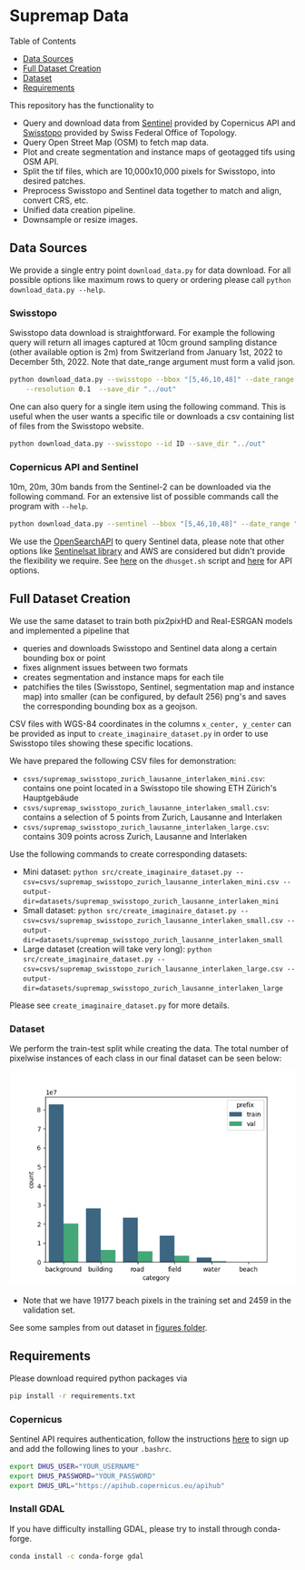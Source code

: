 # Supremap Data 
Table of Contents
- [Data Sources](#data-sources)
- [Full Dataset Creation](#full-dataset-creation)
- [Dataset](#dataset)
- [Requirements](#requirements)

This repository has the functionality to 
- Query and download data from [Sentinel](#copernicus-api-and-sentinel) provided by Copernicus API and [Swisstopo](#swisstopo) provided by Swiss Federal Office of Topology.
- Query Open Street Map (OSM) to fetch map data.
- Plot and create segmentation and instance maps of geotagged tifs using OSM API.
- Split the tif files, which are 10,000x10,000 pixels for Swisstopo, into desired patches.
- Preprocess Swisstopo and Sentinel data together to match and align, convert CRS, etc.
- Unified data creation pipeline.
- Downsample or resize images.

## Data Sources
We provide a single entry point `download_data.py` for data download. For all possible options like maximum rows to query or ordering please call `python download_data.py --help`.

### Swisstopo
Swisstopo data download is straightforward. For example the following query will return all images captured at 10cm ground sampling distance (other available option is 2m) from Switzerland from January 1st, 2022 to December 5th, 2022.
Note that date_range argument must form a valid json.
```bash
python download_data.py --swisstopo --bbox "[5,46,10,48]" --date_range "[\"2018-01-01\", \"2018-12-31\"]" \
    --resolution 0.1  --save_dir "../out"
```

One can also query for a single item using the following command. This is useful when the user wants a specific tile or downloads a csv containing list of files from the Swisstopo website.

```bash
python download_data.py --swisstopo --id ID --save_dir "../out"
```

### Copernicus API and Sentinel
10m, 20m, 30m bands from the Sentinel-2 can be downloaded via the following command. For an extensive list of possible commands call the program with `--help`.
```bash
python download_data.py --sentinel --bbox "[5,46,10,48]" --date_range "[\"2022-01-01\", \"2022-01-05\"]" --save_dir "../out"
```
We use the [OpenSearchAPI]((https://scihub.copernicus.eu/twiki/do/view/SciHubUserGuide/OpenSearchAPI)) to query Sentinel data, please note that other options like [Sentinelsat library](https://github.com/sentinelsat/sentinelsat) and AWS are considered but didn't provide the flexibility we require.
See [here](https://scihub.copernicus.eu/userguide/BatchScripting) on the `dhusget.sh` script and [here](https://scihub.copernicus.eu/twiki/do/view/SciHubUserGuide/OpenSearchAPI) for API options.

## Full Dataset Creation
We use the same dataset to train both pix2pixHD and Real-ESRGAN models and implemented a pipeline that 
- queries and downloads Swisstopo and Sentinel data along a certain bounding box or point
- fixes alignment issues between two formats
- creates segmentation and instance maps for each tile
- patchifies the tiles (Swisstopo, Sentinel, segmentation map and instance map) into smaller (can be configured, by default 256) png's and saves the corresponding bounding box as a geojson. 

CSV files with WGS-84 coordinates in the columns `x_center, y_center` can be provided as input to `create_imaginaire_dataset.py` in order to use Swisstopo tiles showing these specific locations.

We have prepared the following CSV files for demonstration:

- `csvs/supremap_swisstopo_zurich_lausanne_interlaken_mini.csv`: contains one point located in a Swisstopo tile showing ETH Zürich's Hauptgebäude
- `csvs/supremap_swisstopo_zurich_lausanne_interlaken_small.csv`: contains a selection of 5 points from Zurich, Lausanne and Interlaken
- `csvs/supremap_swisstopo_zurich_lausanne_interlaken_large.csv`: contains 309 points across Zurich, Lausanne and Interlaken

Use the following commands to create corresponding datasets:

- Mini dataset: `python src/create_imaginaire_dataset.py --csv=csvs/supremap_swisstopo_zurich_lausanne_interlaken_mini.csv --output-dir=datasets/supremap_swisstopo_zurich_lausanne_interlaken_mini`
- Small dataset: `python src/create_imaginaire_dataset.py --csv=csvs/supremap_swisstopo_zurich_lausanne_interlaken_small.csv --output-dir=datasets/supremap_swisstopo_zurich_lausanne_interlaken_small`
- Large dataset (creation will take very long): `python src/create_imaginaire_dataset.py --csv=csvs/supremap_swisstopo_zurich_lausanne_interlaken_large.csv --output-dir=datasets/supremap_swisstopo_zurich_lausanne_interlaken_large`

Please see `create_imaginaire_dataset.py` for more details.

### Dataset
We perform the train-test split while creating the data. The total number of pixelwise instances of each class in our final dataset can be seen below:

![Dataset Pixelwise Category Count](figures/supremap_imaginaire_mini_dataset_v3_filtered_count.png)
* Note that we have 19177 beach pixels in the training set and 2459 in the validation set.

See some samples from out dataset in [figures folder](figures/data-samples/).


## Requirements
Please download required python packages via
```bash
pip install -r requirements.txt
```

### Copernicus
Sentinel API requires authentication, follow the instructions [here](https://scihub.copernicus.eu/userguide/SelfRegistration) to sign up and add the following lines to your `.bashrc`.
```bash
export DHUS_USER="YOUR_USERNAME"
export DHUS_PASSWORD="YOUR_PASSWORD"
export DHUS_URL="https://apihub.copernicus.eu/apihub"
```

### Install GDAL
If you have difficulty installing GDAL, please try to install through conda-forge.
```bash
conda install -c conda-forge gdal
```